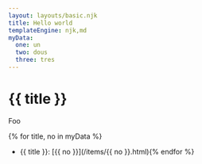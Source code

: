 ```yaml
---
layout: layouts/basic.njk
title: Hello world
templateEngine: njk,md
myData:
  one: un
  two: dous
  three: tres
---
```


# {{ title }}

Foo

{% for title, no in myData %}
* {{ title }}: [{{ no }}](/items/{{ no }}.html){% endfor %}
